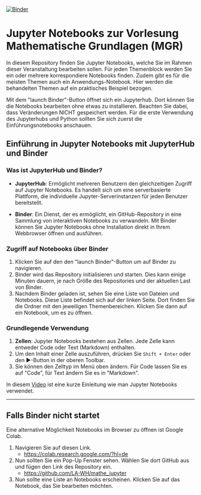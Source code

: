 [![Binder](https://mybinder.org/badge_logo.svg)](https://mybinder.org/v2/gh/LA-WH/mathe_jupyter/main)

# Jupyter Notebooks zur Vorlesung Mathematische Grundlagen (MGR)

In diesem Repository finden Sie Jupyter Notebooks, welche Sie im Rahmen dieser Veranstaltung bearbeiten sollen. Für jeden Themenblock werden Sie ein oder mehrere korrespondiere Notebooks finden. Zudem gibt es für die meisten Themen auch ein Anwendungs-Notebook. Hier werden die behandelten Themen auf ein praktisches Beispiel bezogen.

Mit dem "launch Binder"-Button öffnet sich ein Jupyterhub. Dort können Sie die Notebooks bearbeiten ohne etwas zu installieren. Beachten Sie dabei, dass Veränderungen NICHT gespeichert werden. Für die erste Verwendung des Jupyterhubs und Python sollten Sie sich zuerst die Einführungsnotebooks anschauen.

## Einführung in Jupyter Notebooks mit JupyterHub und Binder

### Was ist JupyterHub und Binder?

- **JupyterHub**: Ermöglicht mehreren Benutzern den gleichzeitigen Zugriff auf Jupyter Notebooks. Es handelt sich um eine serverbasierte Plattform, die individuelle Jupyter-Serverinstanzen für jeden Benutzer bereitstellt.
  
- **Binder**: Ein Dienst, der es ermöglicht, ein GitHub-Repository in eine Sammlung von interaktiven Notebooks zu verwandeln. Mit Binder können Sie Jupyter Notebooks ohne Installation direkt in Ihrem Webbrowser öffnen und ausführen.

### Zugriff auf Notebooks über Binder

1. Klicken Sie auf den den "launch Binder"-Button um auf Binder zu navigieren.
2. Binder wird das Repository initialisieren und starten. Dies kann einige Minuten dauern, je nach Größe des Repositories und der aktuellen Last von Binder.
3. Nachdem Binder geladen ist, sehen Sie eine Liste von Dateien und Notebooks. Diese Liste befindet sich auf der linken Seite. Dort finden Sie die Ordner mit den jeweiligen Themenbereichen. Klicken Sie dann auf ein Notebook, um es zu öffnen.

### Grundlegende Verwendung

1. **Zellen**: Jupyter Notebooks bestehen aus Zellen. Jede Zelle kann entweder Code oder Text (Markdown) enthalten.
2. Um den Inhalt einer Zelle auszuführen, drücken Sie `Shift + Enter` oder den ▶️-Button in der oberen Toolbar.
3. Sie können den Zelltyp im Menü oben ändern. Für Code lassen Sie es auf "Code", für Text ändern Sie es in "Markdown".

In diesem [Video](https://www.youtube.com/watch?v=uFzrYiwnKEk&t=301s&ab_channel=elab2go-MobileEngineeringLab) ist eine kurze Einleitung wie man Jupyter Notebooks verwendet. 

--------------

## **Falls Binder nicht startet**

Eine alternative Möglichkeit Notebooks im Browser zu öffnen ist Google Colab.

1. Navigieren Sie auf diesen Link. 
    - https://colab.research.google.com/?hl=de
2. Nun sollten Sie ein Pop-Up Fenster sehen. Wählen Sie dort GitHub aus und fügen den Link des Repository ein.
    - https://github.com/LA-WH/mathe_jupyter
3. Nun sollte eine Liste an Notebooks erscheinen. Klicken Sie auf das Notebook, das Sie bearbeiten möchten. 
